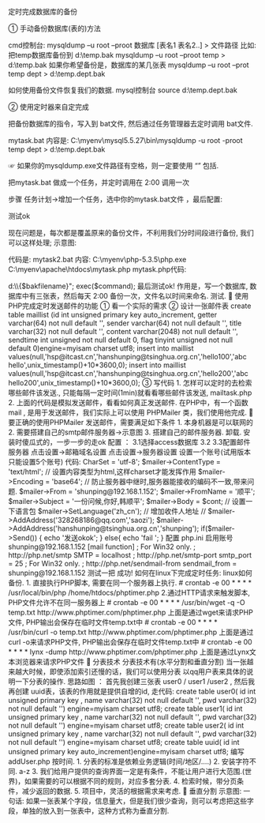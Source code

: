 
定时完成数据库的备份  

①	手动备份数据库(表的)方法

cmd控制台:
mysqldump –u root –proot 数据库 [表名1 表名2..]  > 文件路径
比如: 把temp数据库备份到 d:\temp.bak
mysqldump –u root –proot temp > d:\temp.bak
如果你希望备份是，数据库的某几张表
mysqldump –u root –prot temp dept > d:\temp.dept.bak

如何使用备份文件恢复我们的数据.
mysql控制台
source d:\temp.dept.bak

②	使用定时器来自定完成

把备份数据库的指令，写入到 bat文件, 然后通过任务管理器去定时调用 bat文件.

mytask.bat 内容是:
C:\myenv\mysql5.5.27\bin\mysqldump -u root -proot temp dept > d:\temp.dept.bak

☞ 如果你的mysqldump.exe文件路径有空格，则一定要使用 “” 包括.

把mytask.bat 做成一个任务，并定时调用在 2:00 调用一次


步骤 任务计划->增加一个任务，选中你的mytask.bat文件 ，最后配置:

 

测试ok

现在问题是，每次都是覆盖原来的备份文件，不利用我们分时间段进行备份, 我们可以这样处理; 示意图:

 

代码是:
mytask2.bat 内容:
C:\myenv\php-5.3.5\php.exe C:\myenv\apache\htdocs\mytask.php
mytask.php代码:

<?php

	//定时备份我们的数据库文件
	
	date_default_timezone_set('PRC');

	$bakfilename=date("YmdHis",time());

	
	$command="C:\myenv\mysql5.5.27\bin\mysqldump -u root -proot temp dept > d:\\{$bakfilename}";

	exec($command);

最后测试ok!

作用是，写一个数据库, 数据库中有三张表，然后每天 2:00 备份一次，文件名以时间来命名. 测试.


	使用PHP完成定时发送邮件的功能

①	看一个实际的需求

 

②	设计一张邮件表

create table maillist
(id int unsigned primary key auto_increment,
getter varchar(64) not null default '',
sender varchar(64) not null default '', 
title varchar(32) not null default '',
content varchar(2048) not null default '',
sendtime int unsigned not null default 0,
flag tinyint unsigned not null default 0)engine=myisam  charset utf8;



insert into maillist values(null,'hsp@itcast.cn','hanshunping@tsinghua.org.cn','hello100','abc hello',unix_timestamp()+10*3600,0);
insert into maillist values(null,'hsp@itcast.cn','hanshunping@tsinghua.org.cn','hello200','abc hello200',unix_timestamp()+10*3600,0);

 

③	写代码
1.	怎样可以定时的去检索哪些邮件该发送., 只能每隔一定时间(1min)就看看哪些邮件该发送, mailtask.php

 

2.	上面的代码是模拟发送邮件，看看如何真正发送邮件.
在PHP中，有一个函数 mail , 是用于发送邮件，我们实际上可以使用 PHPMailer 类，我们使用他完成.

	要正确的使用PHPMailer 发送邮件，需要满足如下条件
1.	本身机器是可以联网的
2.	需要搭建自己的smtp邮件服务器->示意图
 

3.	搭建自己的邮件服务器.

卸载.
安装时傻瓜式的，一步一步的走ok
配置 ：
3.1选择access数据库
3.2
 
3.3配置邮件服务器

点击设置->邮箱域名设置
 
 
 

点击设置->服务器设置
 
 
设置一个账号(试用版本只能设置5个账号)
 
 
 

代码:
<?php

// 练习用PHPmailer发送邮件

require('./PHPMailer/class.phpmailer.php');

$mailer = new PHPMailer();

/* 
from 来自于谁
to :寄给谁
cc : 抄送

subject: 邮件主题
Body: 邮件正文

// 发送怎么发 ?

*/


$cont = <<<EMAIL
    hello,world yyy!;
EMAIL;

// echo $cont;exit;

$mailer->CharSet = 'utf-8';
$mailer->ContentType = 'text/html'; // 设置内容类型为html,这样charset才能发挥作用
$mailer->Encoding = 'base64';       // 防止服务器中继时,服务器能接收的编码不一致,带来问题.
$mailer->From = 'shunping@192.168.1.152';
$mailer->FromName = '顺平';
$mailer->Subject = '一份问候,你好,韩顺平';
$mailer->Body = $cont;


// 设置一下语言包
$mailer->SetLanguage('zh_cn');


// 增加收件人地址
// $mailer->AddAddress('328268186@qq.com','saozi');

$mailer->AddAddress('hanshunping@tsinghua.org.cn','shunping');


if($mailer->Send()) {
    echo '发送okok';
} else{
    echo 'fail ';
}

配置 php.ini 启用账号 shunping@192.168.1.152

[mail function]
; For Win32 only.
; http://php.net/smtp
SMTP = localhost
; http://php.net/smtp-port
smtp_port = 25

; For Win32 only.
; http://php.net/sendmail-from
sendmail_from = shunping@192.168.1.152

测试一把 成功!


如何在linux下完成定时任务:
linux如何备份.
1. 直接执行PHP脚本, 需要在同一个服务器上执行.
# crontab -e
00 * * * * /usr/local/bin/php /home/htdocs/phptimer.php
2.通过HTTP请求来触发脚本, PHP文件允许不在同一服务器上
# crontab -e
00 * * * * /usr/bin/wget -q -O temp.txt http://www.phptimer.com/phptimer.php
上面是通过wget来请求PHP文件, PHP输出会保存在临时文件temp.txt中
# crontab -e
00 * * * * /usr/bin/curl -o temp.txt http://www.phptimer.com/phptimer.php
上面是通过curl -o来请求PHP文件, PHP输出会保存在临时文件temp.txt中
# crontab -e
00 * * * * lynx -dump http://www.phptimer.com/phptimer.php
上面是通过Lynx文本浏览器来请求PHP文件


	分表技术

分表技术有(水平分割和垂直分割)

当一张越来越大时候，即使添加索引还慢的话，我们可以使用分表
以qq用户表来具体的说明一下分表的操作.
思路如图 ：
首先我创建三张表 user0 / user1 /user2 , 然后我再创建 uuid表，该表的作用就是提供自增的id,
走代码:
create table user0(
id int unsigned primary key ,
name varchar(32) not null default '',
pwd  varchar(32) not null default '')
engine=myisam charset utf8;

create table user1(
id int unsigned primary key ,
name varchar(32) not null default '',
pwd  varchar(32) not null default '')
engine=myisam charset utf8;

create table user2(
id int unsigned primary key ,
name varchar(32) not null default '',
pwd  varchar(32) not null default '')
engine=myisam charset utf8;


create table uuid(
id int unsigned primary key auto_increment)engine=myisam charset utf8;
编写addUser.php
<?php

	//注册一个用户
	$con=mysql_connect("localhost","root","root");
	if(!$con){
		die("连接失败!");
	}
	mysql_select_db("temp",$con);

	$name=$_GET['name'];
	$pwd=$_GET['pwd'];

	//这时我们先获取用户id,id是从uuid表获取

	$sql="insert into uuid values(null)";

	if(mysql_query($sql,$con)){
		
		$id=mysql_insert_id();
	}

	//计算表名，就是，你应该把这个用户放入到哪个表
	$talname='user'.$id%3;

	$sql="insert into {$talname} values ($id,'$name','$pwd')";

	if(mysql_query($sql,$con)){
		
		echo '添加用户到 '.$talname.'ok';
	}

	mysql_close($con);
	
//
<?php

	//注册一个用户
	$con=mysql_connect("localhost","root","root");
	if(!$con){
		die("连接失败!");
	}
	mysql_select_db("temp",$con);

	$id=intval($_GET['id']);

	//计算表名
	$tabname='user'.$id%3;

	$sql="select pwd from {$tabname} where id=$id";

	$res=mysql_query($sql,$con);

	if($row=mysql_fetch_assoc($res)){
		
		echo "在{$tabname}. 中发现 id号为 {$id}";
	}

	//.....


思考: 如果我们做的是一个平安保险公司的一个订单(8999999999000000条)查询功能更.
,如何处理海量表?->按时间.
1.	分表的标准是依赖业务逻辑(时间/地区/....)
2.	安装字符不同. a-z
3.	我们给用户提供的查询界面一定是有条件，不能让用户进行大范围.(世界)，如果需要的可以根据不同的规则，对应多套分表.
4.	检索时候，带分页条件，减少返回的数据.
5.	项目中，灵活的根据需求来考虑.


	垂直分割

示意图: 
 
一句话: 如果一张表某个字段，信息量大，但是我们很少查询，则可以考虑把这些字段，单独的放入到一张表中，这种方式称为垂直分割.
